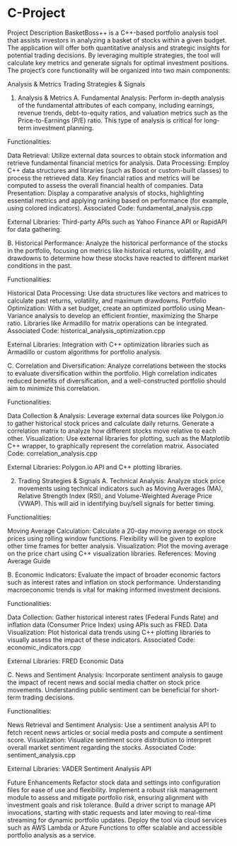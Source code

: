 # C-Project

Project Description
BasketBoss++ is a C++-based portfolio analysis tool that assists investors in analyzing a basket of stocks within a given budget. The application will offer both quantitative analysis and strategic insights for potential trading decisions. By leveraging multiple strategies, the tool will calculate key metrics and generate signals for optimal investment positions. The project’s core functionality will be organized into two main components:

Analysis & Metrics
Trading Strategies & Signals
1. Analysis & Metrics
A. Fundamental Analysis: Perform in-depth analysis of the fundamental attributes of each company, including earnings, revenue trends, debt-to-equity ratios, and valuation metrics such as the Price-to-Earnings (P/E) ratio. This type of analysis is critical for long-term investment planning.

Functionalities:

Data Retrieval: Utilize external data sources to obtain stock information and retrieve fundamental financial metrics for analysis.
Data Processing: Employ C++ data structures and libraries (such as Boost or custom-built classes) to process the retrieved data. Key financial ratios and metrics will be computed to assess the overall financial health of companies.
Data Presentation: Display a comparative analysis of stocks, highlighting essential metrics and applying ranking based on performance (for example, using colored indicators).
Associated Code: fundamental_analysis.cpp

External Libraries: Third-party APIs such as Yahoo Finance API or RapidAPI for data gathering.

B. Historical Performance: Analyze the historical performance of the stocks in the portfolio, focusing on metrics like historical returns, volatility, and drawdowns to determine how these stocks have reacted to different market conditions in the past.

Functionalities:

Historical Data Processing: Use data structures like vectors and matrices to calculate past returns, volatility, and maximum drawdowns.
Portfolio Optimization: With a set budget, create an optimized portfolio using Mean-Variance analysis to develop an efficient frontier, maximizing the Sharpe ratio. Libraries like Armadillo for matrix operations can be integrated.
Associated Code: historical_analysis_optimization.cpp

External Libraries: Integration with C++ optimization libraries such as Armadillo or custom algorithms for portfolio analysis.

C. Correlation and Diversification: Analyze correlations between the stocks to evaluate diversification within the portfolio. High correlation indicates reduced benefits of diversification, and a well-constructed portfolio should aim to minimize this correlation.

Functionalities:

Data Collection & Analysis: Leverage external data sources like Polygon.io to gather historical stock prices and calculate daily returns. Generate a correlation matrix to analyze how different stocks move relative to each other.
Visualization: Use external libraries for plotting, such as the Matplotlib C++ wrapper, to graphically represent the correlation matrix.
Associated Code: correlation_analysis.cpp

External Libraries: Polygon.io API and C++ plotting libraries.

2. Trading Strategies & Signals
A. Technical Analysis: Analyze stock price movements using technical indicators such as Moving Averages (MA), Relative Strength Index (RSI), and Volume-Weighted Average Price (VWAP). This will aid in identifying buy/sell signals for better timing.

Functionalities:

Moving Average Calculation: Calculate a 20-day moving average on stock prices using rolling window functions. Flexibility will be given to explore other time frames for better analysis.
Visualization: Plot the moving average on the price chart using C++ visualization libraries.
References: Moving Average Guide

B. Economic Indicators: Evaluate the impact of broader economic factors such as interest rates and inflation on stock performance. Understanding macroeconomic trends is vital for making informed investment decisions.

Functionalities:

Data Collection: Gather historical interest rates (Federal Funds Rate) and inflation data (Consumer Price Index) using APIs such as FRED.
Data Visualization: Plot historical data trends using C++ plotting libraries to visually assess the impact of these indicators.
Associated Code: economic_indicators.cpp

External Libraries: FRED Economic Data

C. News and Sentiment Analysis: Incorporate sentiment analysis to gauge the impact of recent news and social media chatter on stock price movements. Understanding public sentiment can be beneficial for short-term trading decisions.

Functionalities:

News Retrieval and Sentiment Analysis: Use a sentiment analysis API to fetch recent news articles or social media posts and compute a sentiment score.
Visualization: Visualize sentiment score distribution to interpret overall market sentiment regarding the stocks.
Associated Code: sentiment_analysis.cpp

External Libraries: VADER Sentiment Analysis API

Future Enhancements
Refactor stock data and settings into configuration files for ease of use and flexibility.
Implement a robust risk management module to assess and mitigate portfolio risk, ensuring alignment with investment goals and risk tolerance.
Build a driver script to manage API invocations, starting with static requests and later moving to real-time streaming for dynamic portfolio updates.
Deploy the tool via cloud services such as AWS Lambda or Azure Functions to offer scalable and accessible portfolio analysis as a service.
